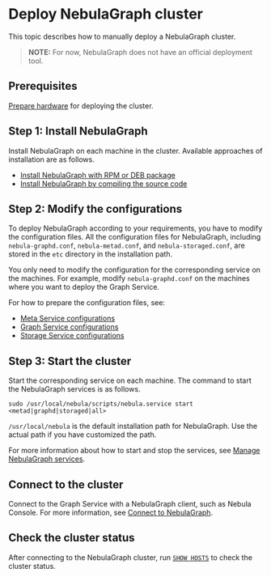 # Deploy NebulaGraph cluster

This topic describes how to manually deploy a NebulaGraph cluster.

> **NOTE:** For now, NebulaGraph does not have an official deployment tool.

## Prerequisites

[Prepare hardware](1.resource-preparations.md) for deploying the cluster.

## Step 1: Install NebulaGraph

Install NebulaGraph on each machine in the cluster. Available approaches of installation are as follows.

* [Install NebulaGraph with RPM or DEB package](2.compile-and-install-nebula-graph/2.install-nebula-graph-by-rpm-or-deb.md)
* [Install NebulaGraph by compiling the source code](2.compile-and-install-nebula-graph/1.install-nebula-graph-by-compiling-the-source-code.md)

## Step 2: Modify the configurations

To deploy NebulaGraph according to your requirements, you have to modify the configuration files. All the configuration files for NebulaGraph, including `nebula-graphd.conf`, `nebula-metad.conf`, and `nebula-storaged.conf`, are stored in the `etc` directory in the installation path.

You only need to modify the configuration for the corresponding service on the machines. For example, modify `nebula-graphd.conf` on the machines where you want to deploy the Graph Service.

For how to prepare the configuration files, see:

* [Meta Service configurations](../5.configurations-and-logs/1.configurations/2.meta-config.md)
* [Graph Service configurations](../5.configurations-and-logs/1.configurations/3.graph-config.md)
* [Storage Service configurations](../5.configurations-and-logs/1.configurations/4.storage-config.md)

## Step 3: Start the cluster

Start the corresponding service on each machine. The command to start the NebulaGraph services is as follows.

```ngql
sudo /usr/local/nebula/scripts/nebula.service start <metad|graphd|storaged|all>
```

`/usr/local/nebula` is the default installation path for NebulaGraph. Use the actual path if you have customized the path.

For more information about how to start and stop the services, see [Manage NebulaGraph services](../2.quick-start/5.start-stop-service.md).

## Connect to the cluster

Connect to the Graph Service with a NebulaGraph client, such as Nebula Console. For more information, see [Connect to NebulaGraph](../2.quick-start/3.connect-to-nebula-graph.md).

## Check the cluster status

After connecting to the NebulaGraph cluster, run [`SHOW HOSTS`](../3.ngql-guide/7.general-query-statements/6.show/6.show-hosts.md) to check the cluster status.

